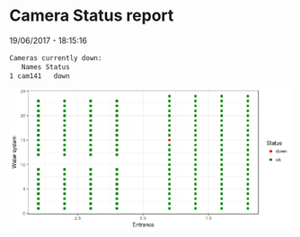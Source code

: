 Camera Status report
================
19/06/2017 - 18:15:16

    Cameras currently down:
       Names Status
    1 cam141   down

![](camreport_files/figure-markdown_github/unnamed-chunk-2-1.png)
